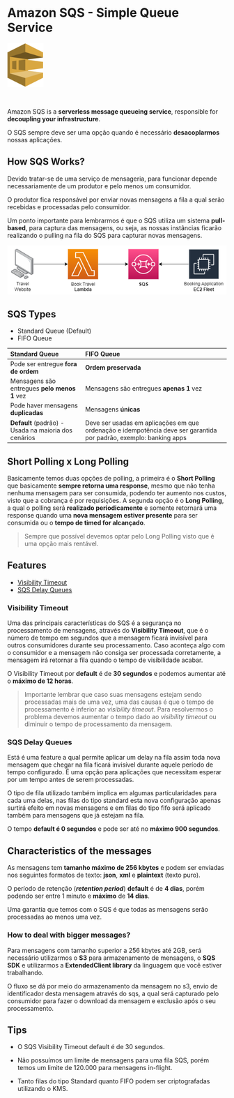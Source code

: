 # Amazon SQS - Simple Queue Service

<img height=100px; alt="step_functions_logo" src="../../../images/sqs.png" />

<p>&nbsp;</p>

Amazon SQS is a **serverless message queueing service**, responsible for **decoupling your infrastructure**.

O SQS sempre deve ser uma opção quando é necessário **desacoplarmos** nossas aplicações.

## How SQS Works?

Devido tratar-se de uma serviço de mensageria, para funcionar depende necessariamente de um produtor e pelo menos um consumidor.

O produtor fica responsável por enviar novas mensagens a fila a qual serão recebidas e processadas pelo consumidor.

Um ponto importante para lembrarmos é que o SQS utiliza um sistema **pull-based**, para captura das mensagens, ou seja, as nossas instâncias ficarão realizando o pulling na fila do SQS para capturar novas mensagens.

![sqs-workflow](../../../images/sqs-workflow.drawio.png)

## SQS Types

- Standard Queue (Default)
- FIFO Queue

**Standard Queue** | **FIFO Queue** |
:----------------- | :------------- |
Pode ser entregue **fora de ordem** | **Ordem preservada** |
Mensagens são entregues **pelo menos 1** vez | Mensagens são entregues **apenas 1** vez |
Pode haver mensagens **duplicadas** | Mensagens **únicas** |
**Default** (padrão) - Usada na maioria dos cenários | Deve ser usadas em aplicações em que ordenação e idempotência deve ser garantida por padrão, exemplo: banking apps |

## Short Polling x Long Polling

Basicamente temos duas opções de polling, a primeira é o **Short Polling** que basicamente **sempre retorna uma response**, mesmo que não tenha nenhuma mensagem para ser consumida, podendo ter aumento nos custos, visto que a cobrança é por requisições. A segunda opção é o **Long Polling**, a qual o polling será **realizado periodicamente** e somente retornará uma response quando uma **nova mensagem estiver presente** para ser consumida ou o **tempo de timed for alcançado**.

> Sempre que possível devemos optar pelo Long Polling visto que é uma opção mais rentável.

## Features

- [Visibility Timeout](#visibility-timeout)
- [SQS Delay Queues](#sqs-delay-queues)

### Visibility Timeout

Uma das principais características do SQS é a segurança no processamento de mensagens, através do **Visibility Timeout**, que é o número de tempo em segundos que a mensagem ficará invisível para outros consumidores durante seu processamento. Caso aconteça algo com o consumidor e a mensagem não consiga ser processada corretamente, a mensagem irá retornar a fila quando o tempo de visibilidade acabar.

O Visibility Timeout por **default** é de **30 segundos** e podemos aumentar até o **máximo de 12 horas**.

> Importante lembrar que caso suas mensagens estejam sendo processadas mais de uma vez, uma das causas é que o tempo de processamento é inferior ao *visibility timeout*. Para resolvermos o problema devemos aumentar o tempo dado ao *visibility timeout* ou diminuir o tempo de processamento da mensagem.

### SQS Delay Queues

Está é uma feature a qual permite aplicar um delay na fila assim toda nova mensagem que chegar na fila ficará invisível durante aquele período de tempo configurado. É uma opção para aplicações que necessitam esperar por um tempo antes de serem processadas.

O tipo de fila utilizado também implica em algumas particularidades para cada uma delas, nas filas do tipo standard esta nova configuração apenas surtirá efeito em novas mensagens e em filas do tipo fifo será aplicado também para mensagens que já estejam na fila.

O tempo **default é 0 segundos** e pode ser até no **máximo 900 segundos**.

## Characteristics of the messages

As mensagens tem **tamanho máximo de 256 kbytes** e podem ser enviadas nos seguintes formatos de texto: **json**, **xml** e **plaintext** (texto puro).

O período de retenção (***retention period***) **default** é de **4 dias**, porém podendo ser entre 1 minuto e **máximo** de **14 dias**.

Uma garantia que temos com o SQS é que todas as mensagens serão processadas ao menos uma vez.

### How to deal with bigger messages?

Para mensagens com tamanho superior a 256 kbytes até 2GB, será necessário utilizarmos o **S3** para armazenamento de mensagens, o **SQS SDK** e utilizarmos a **ExtendedClient library** da linguagem que você estiver trabalhando.

O fluxo se dá por meio do armazenamento da mensagem no s3, envio de identificador desta mensagem através do sqs, a qual será capturado pelo consumidor para fazer o download da mensagem e exclusão após o seu processamento.

## Tips

- O SQS Visibility Timeout default é de 30 segundos.

- Não possuímos um limite de mensagens para uma fila SQS, porém temos um limite de 120.000 para mensagens in-flight.

- Tanto filas do tipo Standard quanto FIFO podem ser criptografadas utilizando o KMS.